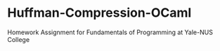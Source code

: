 # Huffman-Compression-OCaml
Homework Assignment for Fundamentals of Programming at Yale-NUS College
